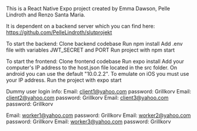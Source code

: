 This is a React Native Expo project created by Emma Dawson, Pelle Lindroth and Renzo Santa Maria.

It is dependent on a backend server which you can find here: https://github.com/PelleLindroth/slutprojekt

To start the backend:
Clone backend codebase
Run npm install
Add .env file with variables JWT_SECRET and PORT
Run project with npm start

To start the frontend:
Clone frontend codebase
Run expo install
Add your computer's IP address to the host.json file located in the src folder. On android you can use the default "10.0.2.2". To emulate on iOS you must use your IP address.
Run the project with expo start

Dummy user login info:
Email: client1@yahoo.com password: Grillkorv
Email: client2@yahoo.com password: Grillkorv
Email: client3@yahoo.com password: Grillkorv

Email: worker1@yahoo.com password: Grillkorv
Email: worker2@yahoo.com password: Grillkorv
Email: worker3@yahoo.com password: Grillkorv
